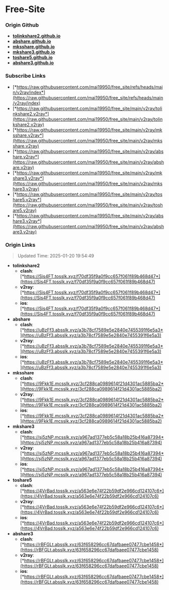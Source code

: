 # Free-Site

### Origin Github

- [**tolinkshare2.github.io**](https://github.com/tolinkshare2/tolinkshare2.github.io)
- [**abshare.github.io**](https://github.com/abshare/abshare.github.io)
- [**mksshare.github.io**](https://github.com/mksshare/mksshare.github.io)
- [**mkshare3.github.io**](https://github.com/mkshare3/mkshare3.github.io)
- [**toshare5.github.io**](https://github.com/toshare5/toshare5.github.io)
- [**abshare3.github.io**](https://github.com/abshare3/abshare3.github.io)

### Subscribe Links

- [*https://raw.githubusercontent.com/mai19950/free_site/refs/heads/main/v2ray/index*](https://raw.githubusercontent.com/mai19950/free_site/refs/heads/main/v2ray/index)
- [*https://raw.githubusercontent.com/mai19950/free_site/main/v2ray/tolinkshare2.v2ray*](https://raw.githubusercontent.com/mai19950/free_site/main/v2ray/tolinkshare2.v2ray)
- [*https://raw.githubusercontent.com/mai19950/free_site/main/v2ray/mksshare.v2ray*](https://raw.githubusercontent.com/mai19950/free_site/main/v2ray/mksshare.v2ray)
- [*https://raw.githubusercontent.com/mai19950/free_site/main/v2ray/abshare.v2ray*](https://raw.githubusercontent.com/mai19950/free_site/main/v2ray/abshare.v2ray)
- [*https://raw.githubusercontent.com/mai19950/free_site/main/v2ray/mkshare3.v2ray*](https://raw.githubusercontent.com/mai19950/free_site/main/v2ray/mkshare3.v2ray)
- [*https://raw.githubusercontent.com/mai19950/free_site/main/v2ray/toshare5.v2ray*](https://raw.githubusercontent.com/mai19950/free_site/main/v2ray/toshare5.v2ray)
- [*https://raw.githubusercontent.com/mai19950/free_site/main/v2ray/abshare3.v2ray*](https://raw.githubusercontent.com/mai19950/free_site/main/v2ray/abshare3.v2ray)

### Origin Links

> Updated Time: 2025-01-20 19:54:49

- **tolinkshare2**
  - **clash**: [*https://Sis4FT.tosslk.xyz/f70df35f9a0f9cc657f061f89b468d47*](https://Sis4FT.tosslk.xyz/f70df35f9a0f9cc657f061f89b468d47)
  - **v2ray**: [*https://Sis4FT.tosslk.xyz/f70df35f9a0f9cc657f061f89b468d47*](https://Sis4FT.tosslk.xyz/f70df35f9a0f9cc657f061f89b468d47)
  - **ios**: [*https://Sis4FT.tosslk.xyz/f70df35f9a0f9cc657f061f89b468d47*](https://Sis4FT.tosslk.xyz/f70df35f9a0f9cc657f061f89b468d47)
- **abshare**
  - **clash**: [*https://uBzFf3.absslk.xyz/a3b78cf7589e5e2840e7455391f6e5a3*](https://uBzFf3.absslk.xyz/a3b78cf7589e5e2840e7455391f6e5a3)
  - **v2ray**: [*https://uBzFf3.absslk.xyz/a3b78cf7589e5e2840e7455391f6e5a3*](https://uBzFf3.absslk.xyz/a3b78cf7589e5e2840e7455391f6e5a3)
  - **ios**: [*https://uBzFf3.absslk.xyz/a3b78cf7589e5e2840e7455391f6e5a3*](https://uBzFf3.absslk.xyz/a3b78cf7589e5e2840e7455391f6e5a3)
- **mksshare**
  - **clash**: [*https://9Fkk1E.mcsslk.xyz/3cf288ca0989614f21d4301ac5885ba2*](https://9Fkk1E.mcsslk.xyz/3cf288ca0989614f21d4301ac5885ba2)
  - **v2ray**: [*https://9Fkk1E.mcsslk.xyz/3cf288ca0989614f21d4301ac5885ba2*](https://9Fkk1E.mcsslk.xyz/3cf288ca0989614f21d4301ac5885ba2)
  - **ios**: [*https://9Fkk1E.mcsslk.xyz/3cf288ca0989614f21d4301ac5885ba2*](https://9Fkk1E.mcsslk.xyz/3cf288ca0989614f21d4301ac5885ba2)
- **mkshare3**
  - **clash**: [*https://sj5zNP.mcsslk.xyz/a967ad1377eb5c58a18b25b416a87394*](https://sj5zNP.mcsslk.xyz/a967ad1377eb5c58a18b25b416a87394)
  - **v2ray**: [*https://sj5zNP.mcsslk.xyz/a967ad1377eb5c58a18b25b416a87394*](https://sj5zNP.mcsslk.xyz/a967ad1377eb5c58a18b25b416a87394)
  - **ios**: [*https://sj5zNP.mcsslk.xyz/a967ad1377eb5c58a18b25b416a87394*](https://sj5zNP.mcsslk.xyz/a967ad1377eb5c58a18b25b416a87394)
- **toshare5**
  - **clash**: [*https://4VrBad.tosslk.xyz/a563e6e74f22b59df2e966cd124107c6*](https://4VrBad.tosslk.xyz/a563e6e74f22b59df2e966cd124107c6)
  - **v2ray**: [*https://4VrBad.tosslk.xyz/a563e6e74f22b59df2e966cd124107c6*](https://4VrBad.tosslk.xyz/a563e6e74f22b59df2e966cd124107c6)
  - **ios**: [*https://4VrBad.tosslk.xyz/a563e6e74f22b59df2e966cd124107c6*](https://4VrBad.tosslk.xyz/a563e6e74f22b59df2e966cd124107c6)
- **abshare3**
  - **clash**: [*https://rBFGLt.absslk.xyz/63f658296cc67dafbaee07477cbe1458*](https://rBFGLt.absslk.xyz/63f658296cc67dafbaee07477cbe1458)
  - **v2ray**: [*https://rBFGLt.absslk.xyz/63f658296cc67dafbaee07477cbe1458*](https://rBFGLt.absslk.xyz/63f658296cc67dafbaee07477cbe1458)
  - **ios**: [*https://rBFGLt.absslk.xyz/63f658296cc67dafbaee07477cbe1458*](https://rBFGLt.absslk.xyz/63f658296cc67dafbaee07477cbe1458)
